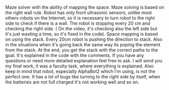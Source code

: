 Maze solver with the ability of mapping the space. Maze solving is based on the right wall rule. Robot has only front ultrasonic sensors, unlike most others robots on the Internet,
so it is necessary to turn robot to the right side to check if there is a wall. The robot is stopping every 20 cm and checking the right side. ( On the video, it's checking also 
the left side but it's just wasting a time, so it's fixed in the code).
Space mapping is based on using the stack. Every 20cm robot is pushing the direction to stack. Also in the situations when it's going back the same way 
its poping the element from the stack. At the end, you get the stack with the correct paths to the goal. It's explained in the code with the comments. If you have any questions
or need more detailed explanation feel free to ask. I will send you my final work, it was a faculty task, where everything is explained. Also keep in mind that robot, especially 
AlphaBot2 which I'm using, is not the perfect one. It has a lot of bugs like turning to the right side by itself, when the batteries are not full charged it's not working well 
and so on.
